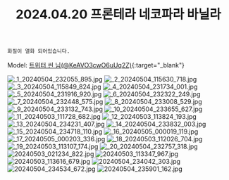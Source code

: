 ﻿---
title: 2024.04.20 프론테라 네코파라 바닐라
categories: [2024, 스튜디오, 코스프레]
comments: false
thumbnail: /assets/img/2024/04-20/1_20240504_232055_895.jpg
---

`화질이 열화 되어있습니다.`

Model: [트위터 씬 님(@KeAVO3cwO6uUq2Z)][씬]{:target="_blank"}

[씬]: https://x.com/KeAVO3cwO6uUq2Z

![_1_20240504_232055_895.jpg](/assets/img/2024/04-20/1_20240504_232055_895.jpg)
![_2_20240504_115630_718.jpg](/assets/img/2024/04-20/2_20240504_115630_718.jpg)
![_3_20240504_115849_824.jpg](/assets/img/2024/04-20/3_20240504_115849_824.jpg)
![_4_20240504_231734_001.jpg](/assets/img/2024/04-20/4_20240504_231734_001.jpg)
![_5_20240504_231916_920.jpg](/assets/img/2024/04-20/5_20240504_231916_920.jpg)
![_6_20240504_232322_249.jpg](/assets/img/2024/04-20/6_20240504_232322_249.jpg)
![_7_20240504_232448_575.jpg](/assets/img/2024/04-20/7_20240504_232448_575.jpg)
![_8_20240504_233008_529.jpg](/assets/img/2024/04-20/8_20240504_233008_529.jpg)
![_9_20240504_233132_743.jpg](/assets/img/2024/04-20/9_20240504_233132_743.jpg)
![_10_20240504_233655_627.jpg](/assets/img/2024/04-20/10_20240504_233655_627.jpg)
![_11_20240503_111728_682.jpg](/assets/img/2024/04-20/11_20240503_111728_682.jpg)
![_12_20240503_113824_193.jpg](/assets/img/2024/04-20/12_20240503_113824_193.jpg)
![_13_20240504_234231_407.jpg](/assets/img/2024/04-20/13_20240504_234231_407.jpg)
![_14_20240504_233832_003.jpg](/assets/img/2024/04-20/14_20240504_233832_003.jpg)
![_15_20240504_234718_110.jpg](/assets/img/2024/04-20/15_20240504_234718_110.jpg)
![_16_20240505_000019_119.jpg](/assets/img/2024/04-20/16_20240505_000019_119.jpg)
![_17_20240505_000203_336.jpg](/assets/img/2024/04-20/17_20240505_000203_336.jpg)
![_18_20240503_112026_704.jpg](/assets/img/2024/04-20/18_20240503_112026_704.jpg)
![_19_20240503_113107_174.jpg](/assets/img/2024/04-20/19_20240503_113107_174.jpg)
![_20_20240504_232757_318.jpg](/assets/img/2024/04-20/20_20240504_232757_318.jpg)
![20240503_021234_822.jpg](/assets/img/2024/04-20/20240503_021234_822.jpg)
![20240503_113347_967.jpg](/assets/img/2024/04-20/20240503_113347_967.jpg)
![20240503_113616_679.jpg](/assets/img/2024/04-20/20240503_113616_679.jpg)
![20240504_234042_303.jpg](/assets/img/2024/04-20/20240504_234042_303.jpg)
![20240504_234534_672.jpg](/assets/img/2024/04-20/20240504_234534_672.jpg)
![20240504_235901_162.jpg](/assets/img/2024/04-20/20240504_235901_162.jpg)